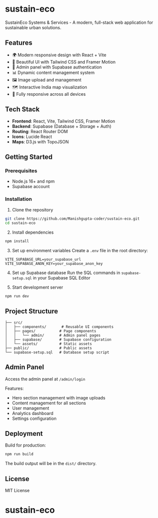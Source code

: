 # sustain-eco

SustainEco Systems & Services - A modern, full-stack web application for sustainable urban solutions.

## Features

- 🌍 Modern responsive design with React + Vite
- 🎨 Beautiful UI with Tailwind CSS and Framer Motion
- 🔐 Admin panel with Supabase authentication
- 📊 Dynamic content management system
- 🖼️ Image upload and management
- 🗺️ Interactive India map visualization
- 📱 Fully responsive across all devices

## Tech Stack

- **Frontend**: React, Vite, Tailwind CSS, Framer Motion
- **Backend**: Supabase (Database + Storage + Auth)
- **Routing**: React Router DOM
- **Icons**: Lucide React
- **Maps**: D3.js with TopoJSON

## Getting Started

### Prerequisites

- Node.js 16+ and npm
- Supabase account

### Installation

1. Clone the repository
```bash
git clone https://github.com/Manishgupta-coder/sustain-eco.git
cd sustain-eco
```

2. Install dependencies
```bash
npm install
```

3. Set up environment variables
Create a `.env` file in the root directory:
```env
VITE_SUPABASE_URL=your_supabase_url
VITE_SUPABASE_ANON_KEY=your_supabase_anon_key
```

4. Set up Supabase database
Run the SQL commands in `supabase-setup.sql` in your Supabase SQL Editor

5. Start development server
```bash
npm run dev
```

## Project Structure

```
├── src/
│   ├── components/       # Reusable UI components
│   ├── pages/           # Page components
│   │   └── admin/       # Admin panel pages
│   ├── supabase/        # Supabase configuration
│   └── assets/          # Static assets
├── public/              # Public assets
└── supabase-setup.sql   # Database setup script
```

## Admin Panel

Access the admin panel at `/admin/login`

Features:
- Hero section management with image uploads
- Content management for all sections
- User management
- Analytics dashboard
- Settings configuration

## Deployment

Build for production:
```bash
npm run build
```

The build output will be in the `dist/` directory.

## License

MIT License
# sustain-eco
